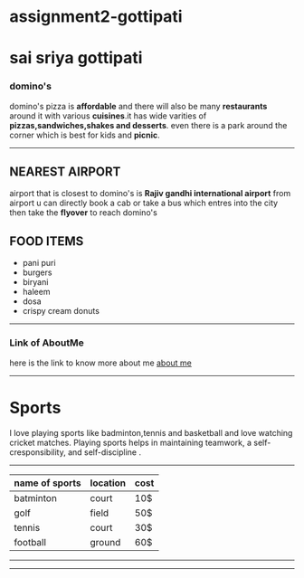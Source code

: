 # assignment2-gottipati
# sai sriya gottipati #
### domino's ###
domino's pizza is **affordable** and there will also be many **restaurants** around it with various **cuisines**.it has wide varities of **pizzas,sandwiches,shakes and desserts**. even there is a park around the corner which is best for kids and **picnic**.
***
## NEAREST AIRPORT ##
airport that is closest to domino's is **Rajiv gandhi international airport**
from airport u can directly book a cab or take a bus which entres into the city then take the **flyover** to reach domino's

## FOOD ITEMS ##
* pani puri
* burgers
* biryani
* haleem
* dosa
* crispy cream donuts
***
### Link of AboutMe ###
here is the link to know more about me [about me](AboutMe.md)

***

# Sports

I love playing sports like badminton,tennis and basketball and love watching cricket matches. Playing sports helps in maintaining teamwork, a self-cresponsibility, and self-discipline .

-------------------------------------------
|name of sports | location | cost    |
|---------------|----------|---------|
|batminton      |court     |  10$    |
|golf           |field     |  50$    |
|tennis         |court     |  30$    | 
| football      | ground   |  60$    |
--------------------------------------

***
